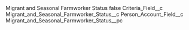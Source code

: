 <?xml version="1.0" encoding="UTF-8"?>
<CustomMetadata xmlns="http://soap.sforce.com/2006/04/metadata" xmlns:xsi="http://www.w3.org/2001/XMLSchema-instance" xmlns:xsd="http://www.w3.org/2001/XMLSchema">
    <label>Migrant and Seasonal Farmworker Status</label>
    <protected>false</protected>
    <values>
        <field>Criteria_Field__c</field>
        <value xsi:type="xsd:string">Migrant_and_Seasonal_Farmworker_Status__c</value>
    </values>
    <values>
        <field>Person_Account_Field__c</field>
        <value xsi:type="xsd:string">Migrant_and_Seasonal_Farmworker_Status__pc</value>
    </values>
</CustomMetadata>
